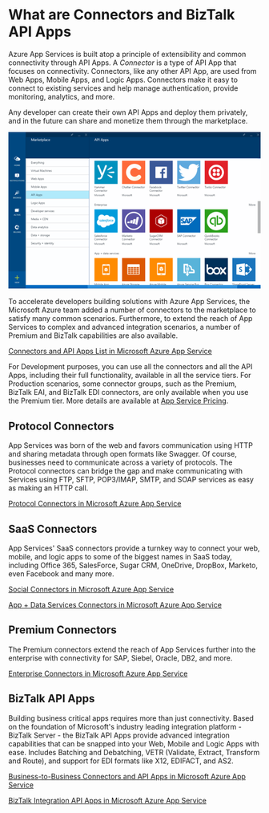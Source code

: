 <properties 
	pageTitle="What are Connectors and BizTalk API Apps" 
	description="Learn about API Apps, Connectors and BizTalk API Apps" 
	services="app-service\logic" 
	documentationCenter="" 
	authors="joshtwist" 
	manager="dwrede" 
	editor=""/>

<tags 
	ms.service="app-service-logic" 
	ms.workload="integration" 
	ms.tgt_pltfrm="na" 
	ms.devlang="na" 
	ms.topic="article" 
	ms.date="03/30/2015" 
	ms.author="jtwist"/>

# What are Connectors and BizTalk API Apps

Azure App Services is built atop a principle of extensibility and common connectivity through API Apps. A *Connector* is a type of API App that focuses on connectivity. Connectors, like any other API App, are used from Web Apps, Mobile Apps, and Logic Apps. Connectors make it easy to connect to existing services and help manage authentication, provide monitoring, analytics, and more.

Any developer can create their own API Apps and deploy them privately, and in the future can share and monetize them through the marketplace. 

![API Apps Marketplace](./media/app-service-learn-about-flows-preview/Marketplace.png)

To accelerate developers building solutions with Azure App Services, the Microsoft Azure team added a number of connectors to the marketplace to satisfy many common scenarios. Furthermore, to extend the reach of App Services to complex and advanced integration scenarios, a number of Premium and BizTalk capabilities are also available.

[Connectors and API Apps List in Microsoft Azure App Service](app-service-logic-connectors-list.md)

For Development purposes, you can use all the connectors and all the API Apps, including their full functionality, available in all the service tiers. For Production scenarios, some connector groups, such as the Premium, BizTalk EAI, and BizTalk EDI connectors, are only available when you use the Premium tier. More details are available at [App Service Pricing](http://azure.microsoft.com/en-us/pricing/details/app-service/).


## Protocol Connectors
App Services was born of the web and favors communication using HTTP and sharing metadata through open formats like Swagger. Of course, businesses need to communicate across a variety of protocols. The Protocol connectors can bridge the gap and make communicating with Services using FTP, SFTP, POP3/IMAP, SMTP, and SOAP services as easy as making an HTTP call.  

[Protocol Connectors in Microsoft Azure App Service](app-service-logic-protocol-connectors.md)


## SaaS Connectors
App Services' SaaS connectors provide a turnkey way to connect your web, mobile, and logic apps to some of the biggest names in SaaS today, including Office 365, SalesForce, Sugar CRM, OneDrive, DropBox, Marketo, even Facebook and many more.

[Social Connectors in Microsoft Azure App Service](app-service-logic-social-connectors.md)

[App + Data Services Connectors in Microsoft Azure App Service](app-service-logic-data-connectors.md)


## Premium Connectors 
The Premium connectors extend the reach of App Services further into the enterprise with connectivity for SAP, Siebel, Oracle, DB2, and more.

[Enterprise Connectors in Microsoft Azure App Service](app-service-logic-enterprise-connectors.md)


## BizTalk API Apps
Building business critical apps requires more than just connectivity. Based on the foundation of Microsoft's industry leading integration platform - BizTalk Server - the BizTalk API Apps provide advanced integration capabilities that can be snapped into your Web, Mobile and Logic Apps with ease. Includes Batching and Debatching, VETR (Validate, Extract, Transform and Route), and support for EDI formats like X12, EDIFACT, and AS2.

[Business-to-Business Connectors and API Apps in Microsoft Azure App Service](app-service-logic-b2b-connectors.md)<br/>

[BizTalk Integration API Apps in Microsoft Azure App Service](app-service-logic-integration-connectors.md)